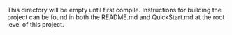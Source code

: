 This directory will be empty until first compile. Instructions for building the project can be found in both the README.md and QuickStart.md at the root level of this project.
